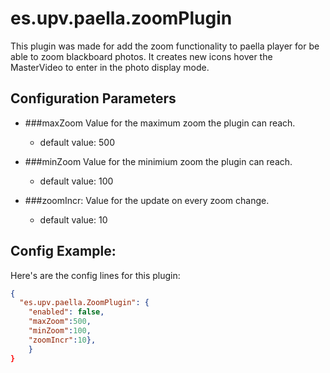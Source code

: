 # es.upv.paella.zoomPlugin

This plugin was made for add the zoom functionality to paella player for be able to zoom blackboard photos. It creates new icons hover the MasterVideo to enter in the photo display mode.

## Configuration Parameters

* ###maxZoom
	Value for the maximum zoom the plugin can reach.
	- default value: 500

* ###minZoom
	Value for the minimium zoom the plugin can reach.
	- default value: 100

* ###zoomIncr: 
	Value for the update on every zoom change.
	- default value: 10

## Config Example:

Here's are the config  lines for this plugin:

```json
{
  "es.upv.paella.ZoomPlugin": {
	"enabled": false, 
	"maxZoom":500, 
	"minZoom":100, 
	"zoomIncr":10},
	}
}
```
